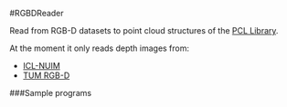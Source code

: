 #RGBDReader

Read from RGB-D datasets to point cloud structures of the [PCL Library](http://pointclouds.org/).

At the moment it only reads depth images from:

* [ICL-NUIM](http://www.doc.ic.ac.uk/~ahanda/VaFRIC/iclnuim.html)
* [TUM RGB-D](http://vision.in.tum.de/data/datasets/rgbd-dataset)

###Sample programs



